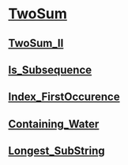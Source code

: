 
# [TwoSum](https://leetcode.com/problems/two-sum/description/)

## [TwoSum_II](https://leetcode.com/problems/two-sum-ii-input-array-is-sorted/description/)

## [Is_Subsequence](https://leetcode.com/problems/is-subsequence/)

## [Index_FirstOccurence](https://leetcode.com/problems/find-the-index-of-the-first-occurrence-in-a-string/)

## [Containing_Water](https://leetcode.com/problems/container-with-most-water/)

## [Longest_SubString](https://leetcode.com/problems/longest-substring-without-repeating-characters/description/)